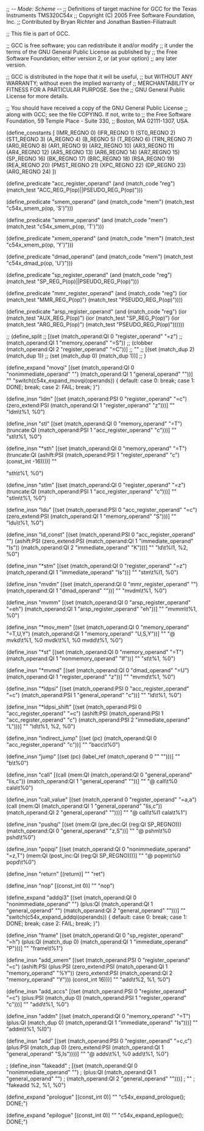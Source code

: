 ;; -*- Mode: Scheme -*-
;;  Definitions of target machine for GCC for the Texas Instruments TMS320C54x
;;    Copyright (C) 2005 Free Software Foundation, Inc.
;;    Contributed by Bryan Richter and Jonathan Bastien-Filiatrault

;; This file is part of GCC.

;; GCC is free software; you can redistribute it and/or modify
;; it under the terms of the GNU General Public License as published by
;; the Free Software Foundation; either version 2, or (at your option)
;; any later version.

;; GCC is distributed in the hope that it will be useful,
;; but WITHOUT ANY WARRANTY; without even the implied warranty of
;; MERCHANTABILITY or FITNESS FOR A PARTICULAR PURPOSE.  See the
;; GNU General Public License for more details.

;; You should have received a copy of the GNU General Public License
;; along with GCC; see the file COPYING.  If not, write to
;; the Free Software Foundation, 59 Temple Place - Suite 330,
;; Boston, MA 02111-1307, USA.

(define_constants [
  (IMR_REGNO 0)
  (IFR_REGNO 1)
  (ST0_REGNO 2)
  (ST1_REGNO 3)
  (A_REGNO 4)
  (B_REGNO 5)
  (T_REGNO 6)
  (TRN_REGNO 7)
  (AR0_REGNO 8)
  (AR1_REGNO 9)
  (AR2_REGNO 10)
  (AR3_REGNO 11)
  (AR4_REGNO 12)
  (AR5_REGNO 13)
  (AR6_REGNO 14)
  (AR7_REGNO 15)
  (SP_REGNO 16)
  (BK_REGNO 17)
  (BRC_REGNO 18)
  (RSA_REGNO 19)
  (REA_REGNO 20)
  (PMST_REGNO 21)
  (XPC_REGNO 22)
  (DP_REGNO 23)
  (ARG_REGNO 24)
  ])

(define_predicate "acc_register_operand"
  (and (match_code "reg")
	   (match_test "ACC_REG_P(op)||PSEUDO_REG_P(op)")))

(define_predicate "smem_operand"
  (and (match_code "mem")
	   (match_test "c54x_smem_p(op, 'S')")))

(define_predicate "smemw_operand"
  (and (match_code "mem")
	   (match_test "c54x_smem_p(op, 'T')")))

(define_predicate "xmem_operand"
  (and (match_code "mem")
	   (match_test "c54x_xmem_p(op, 'Y')")))

(define_predicate "dmad_operand"
  (and (match_code "mem")
	   (match_test "c54x_dmad_p(op, 'U')")))

(define_predicate "sp_register_operand"
  (and (match_code "reg")
	   (match_test "SP_REG_P(op)||PSEUDO_REG_P(op)")))

(define_predicate "mmr_register_operand"
  (and (match_code "reg")
	   (ior (match_test "MMR_REG_P(op)")
			(match_test "PSEUDO_REG_P(op)"))))

(define_predicate "arsp_register_operand"
  (and (match_code "reg")
	   (ior (match_test "AUX_REG_P(op)")
			(ior (match_test "SP_REG_P(op)")
				 (ior (match_test "ARG_REG_P(op)")
					  (match_test "PSEUDO_REG_P(op)"))))))

;; (define_split
;;   [(set (match_operand:QI 0 "register_operand" "=z")
;; 		(match_operand:QI 1 "memory_operand"   "=S"))
;;   (clobber (match_operand:QI 2 "register_operand" "=C"))]
;; ""
;;   [(set (match_dup 2) (match_dup 1))
;;    (set (match_dup 0) (match_dup 1))]
;; )

(define_expand "movqi"
  [(set (match_operand:QI 0 "nonimmediate_operand" "")
		(match_operand:QI 1 "general_operand" ""))]
""
"switch(c54x_expand_movqi(operands)) {
default:
case 0:
	break;
case 1:
	DONE;
	break;
case 2:
	FAIL;
	break;
}")

(define_insn "ldm"
  [(set (match_operand:PSI 0 "register_operand" "=c")
		(zero_extend:PSI (match_operand:QI 1 "register_operand" "z")))]
""
"ldm\t%1, %0")

(define_insn "stl"
  [(set (match_operand:QI 0 "memory_operand" "=T")
		(truncate:QI (match_operand:PSI 1 "acc_register_operand" "c")))]
""
"stl\t%1, %0")

(define_insn "*sth"
  [(set (match_operand:QI 0 "memory_operand" "=T")
		(truncate:QI (ashift:PSI (match_operand:PSI 1 "register_operand" "c")
								 (const_int -16))))]
""

"sth\t%1, %0")

(define_insn "stlm"
  [(set (match_operand:QI 0 "register_operand" "=z")
		(truncate:QI (match_operand:PSI 1 "acc_register_operand" "c")))]
""
"stlm\t%1, %0")

(define_insn "ldu"
  [(set (match_operand:PSI 0 "acc_register_operand" "=c")
		(zero_extend:PSI (match_operand:QI 1 "memory_operand" "S")))]
""
"ldu\t%1, %0")

(define_insn "ld_const"
  [(set (match_operand:PSI 0 "acc_register_operand" "")
		(ashift:PSI (zero_extend:PSI (match_operand:QI 1 "immediate_operand" "Is"))
					(match_operand:QI 2 "immediate_operand" "K")))]
""
"ld\t%I1, %2, %0")

(define_insn "*stm"
  [(set (match_operand:QI 0 "register_operand" "=z")
		(match_operand:QI 1 "immediate_operand"    "Is"))]
""
"stm\t%I1, %0")

(define_insn "mvdm"
  [(set (match_operand:QI 0 "mmr_register_operand" "")
		(match_operand:QI 1 "dmad_operand"         ""))]
""
"mvdm\t%1, %0")

(define_insn "mvmm"
  [(set (match_operand:QI 0 "arsp_register_operand" "=eh")
		(match_operand:QI 1 "arsp_register_operand" "eh"))]
""
"mvmm\t%1, %0")

(define_insn "*mov_mem"
  [(set (match_operand:QI 0 "memory_operand"  "=T,U,Y")
		(match_operand:QI 1 "memory_operand" "U,S,Y"))]
""
"@
mvkd\t%1, %0
mvdk\t%1, %0
mvdd\t%1, %0")

(define_insn "*st"
  [(set (match_operand:QI 0 "memory_operand" "=T")
		(match_operand:QI 1 "nonmemory_operand" "If"))]
""
"st\t%1, %0")

(define_insn "*mvmd"
  [(set (match_operand:QI 0 "dmad_operand" "=U")
		(match_operand:QI 1 "register_operand" "z"))]
""
"mvmd\t%1, %0")

(define_insn "*ldpsi"
  [(set (match_operand:PSI 0 "acc_register_operand" "=c")
		(match_operand:PSI 1 "general_operand" "c"))]
""
"ld\t%1, %0")

(define_insn "*ldpsi_shift"
  [(set (match_operand:PSI 0 "acc_register_operand" "=c")
		(ashift:PSI (match_operand:PSI 1 "acc_register_operand" "c")
					(match_operand:PSI 2 "immediate_operand" "L")))]
""
"ld\t%1, %2, %0")

(define_insn "indirect_jump"
  [(set (pc) (match_operand:QI 0 "acc_register_operand" "c"))]
""
"bacc\t%0")

(define_insn "jump"
  [(set (pc) (label_ref (match_operand 0 "" "")))]
""
"b\t%0")

(define_insn "call"
  [(call (mem:QI (match_operand:QI 0 "general_operand" "Iis,c"))
		 (match_operand:QI 1 "general_operand" ""))]
""
"@
call\t%0
cala\t%0")

(define_insn "call_value"
  [(set (match_operand 0 "register_operand" "=a,a")
		(call (mem:QI (match_operand:QI 1 "general_operand" "Iis,c"))
			  (match_operand:QI 2 "general_operand" "")))]
""
"@
call\t%I1
cala\t%1")

(define_insn "pushqi"
  [(set (mem:QI (pre_dec:QI (reg:QI SP_REGNO)))
		(match_operand:QI 0 "general_operand" "z,S"))]
""
"@
pshm\t%0
pshd\t%0")

(define_insn "popqi"
  [(set (match_operand:QI 0 "nonimmediate_operand" "=z,T")
		(mem:QI (post_inc:QI (reg:QI SP_REGNO))))]
""
"@
popm\t%0
popd\t%0")
  

(define_insn "return"
  [(return)]
""
"ret")

(define_insn "nop"
  [(const_int 0)]
""
"nop")

(define_expand "addqi3"
  [(set (match_operand:QI 0 "nonimmediate_operand" "")
		(plus:QI (match_operand:QI 1 "general_operand" "")
				 (match_operand:QI 2 "general_operand" "")))]
""
"switch(c54x_expand_addqi(operands)) {
default:
case 0:
	break;
case 1:
	DONE;
	break;
case 2:
	FAIL;
	break;
}")

(define_insn "frame"
  [(set (match_operand:QI 0 "sp_register_operand" "=h")
		(plus:QI (match_dup 0)
				 (match_operand:QI 1 "immediate_operand" "P")))]
""
"frame\t%1")

(define_insn "add_xmem"
  [(set (match_operand:PSI 0 "register_operand" "=c")
		(ashift:PSI (plus:PSI
					 (zero_extend:PSI (match_operand:QI 1 "memory_operand" "%Y"))
					 (zero_extend:PSI (match_operand:QI 2 "memory_operand" "Y")))
					(const_int 16)))]
""
"add\t%2, %1, %0")

(define_insn "add_accs"
  [(set (match_operand:PSI 0 "register_operand" "=c")
		(plus:PSI (match_dup 0)
				  (match_operand:PSI 1 "register_operand" "c")))]
""
"add\t%1, %0")

(define_insn "addm"
  [(set (match_operand:QI 0 "memory_operand" "=T")
		(plus:QI (match_dup 0)
				 (match_operand:QI 1 "immediate_operand" "Is")))]
""
"addm\t%1, %I0")

(define_insn "add"
  [(set (match_operand:PSI 0 "register_operand" "=c,c")
		(plus:PSI (match_dup 0)
				  (zero_extend:PSI (match_operand:QI 1 "general_operand" "S,Is"))))]
""
"@
adds\t%1, %0
add\t%1, %0")

; (define_insn "fakeadd"
;   [(set (match_operand:QI 0 "nonimmediate_operand" "")
; 		(plus:QI (match_operand:QI 1 "general_operand" "")
; 				 (match_operand:QI 2 "general_operand" "")))]
; ""
; "fakeadd %2, %1, %0")

(define_expand "prologue"
  [(const_int 0)]
""
"c54x_expand_prologue(); DONE;")

(define_expand "epilogue"
  [(const_int 0)]
""
"c54x_expand_epilogue(); DONE;")

